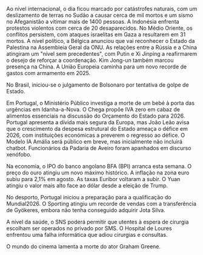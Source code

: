 Ao nível internacional, o dia ficou marcado por catástrofes naturais, com um deslizamento de terras no Sudão a causar cerca de mil mortos e um sismo no Afeganistão a vitimar mais de 1400 pessoas. A Indonésia enfrenta protestos violentos com cerca de 20 desaparecidos. No Médio Oriente, os conflitos persistem, com ataques israelitas em Gaza a resultarem em 31 mortos. A nível político, a Bélgica anunciou que vai reconhecer o Estado da Palestina na Assembleia Geral da ONU. As relações entre a Rússia e a China atingiram um "nível sem precedentes", com Putin e Xi Jinping a reafirmarem o desejo de reforçar a coordenação. Kim Jong-un também marcou presença na China. A União Europeia caminha para um novo recorde de gastos com armamento em 2025.

No Brasil, iniciou-se o julgamento de Bolsonaro por tentativa de golpe de Estado.

Em Portugal, o Ministério Público investiga a morte de um bebé à porta das urgências em Idanha-a-Nova. O Chega propõe IVA zero em cabaz de alimentos essenciais na discussão do Orçamento do Estado para 2026. Portugal apresenta a dívida mais segura da Europa, mas João Leão avisa que o crescimento da despesa estrutural do Estado ameaça o défice em 2026, com instituições económicas a preverem o regresso ao défice. O Modelo IA Amália será público em breve, mas inicialmente não incluirá chatbot. Funcionários da Padaria de Aveiro foram apanhados em discurso xenófobo.

Na economia, o IPO do banco angolano BFA (BPI) arranca esta semana. O preço do ouro atingiu um novo máximo histórico. A inflação na zona euro subiu para 2,1% em agosto. As taxas Euribor voltaram a subir. O Yuan atingiu o valor mais alto face ao dólar desde a eleição de Trump.

No desporto, Portugal iniciou a preparação para a qualificação do Mundial2026. O Sporting atingiu um recorde de vendas com a transferência de Gyökeres, embora não tenha conseguido adquirir Jota Silva.

A nível da saúde, o SNS poderá permitir que utentes à espera de cirurgia escolham ser operados no privado por SMS. O Hospital de Loures enfrentou uma falha informática que adiou cirurgias e consultas.

O mundo do cinema lamenta a morte do ator Graham Greene.